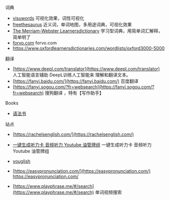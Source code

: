 词典

- [visuwords](https://visuwords.com/)  可视化效果，词性可视化
- [freethesaurus](https://www.freethesaurus.com/) 近义词，单词地图，多用途词典，可视化效果
- [The Merriam-Webster Learnersdictionary](https://learnersdictionary.com/definition/derive) 学习型词典，用简单词汇解释，简单明了
- [forvo.com](forvo.com) forvo.com 
- https://www.oxfordlearnersdictionaries.com/wordlists/oxford3000-5000   

翻译
- [https://www.deepl.com/translator](https://www.deepl.com/translator) 人工智能语言辅助 DeepL训练人工智能来 理解和翻译文本。
- [https://fanyi.baidu.com/](https://fanyi.baidu.com/) 百度翻译
- [https://fanyi.sogou.com/?fr=websearch](https://fanyi.sogou.com/?fr=websearch) 搜狗翻译 ，特有【写作助手】


Books
- [语法书](https://www.thefreedictionary.com/The-Farlex-Grammar-Book.htm)

站点
- [https://rachelsenglish.com/](https://rachelsenglish.com/)


- [一键生成听力卡 音频听力 Youtube 油管牌组](https://www.ankitube.com)  一键生成听力卡 音频听力 Youtube 油管牌组
- [youglish](https://youglish.com/) 
- [https://easypronunciation.com/](https://easypronunciation.com/) https://easypronunciation.com/ 
- [https://www.playphrase.me/#/search](https://www.playphrase.me/#/search) 单词视频搜索
